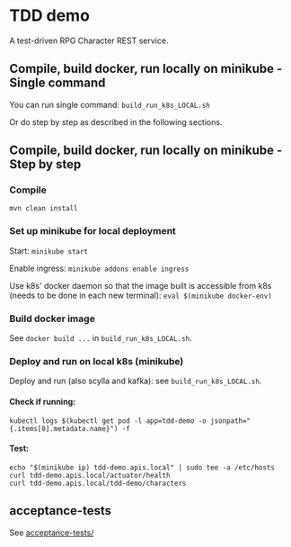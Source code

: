 # TDD demo

A test-driven RPG Character REST service.

## Compile, build docker, run locally on minikube - Single command

You can run single command: `build_run_k8s_LOCAL.sh`

Or do step by step as described in the following sections.

## Compile, build docker, run locally on minikube - Step by step

### Compile

`mvn clean install`

### Set up minikube for local deployment

Start:
`minikube start`

Enable ingress:
`minikube addons enable ingress`

Use k8s' docker daemon so that the image built is accessible from k8s (needs to be done in each new terminal):
`eval $(minikube docker-env)`

### Build docker image

See `docker build ...` in `build_run_k8s_LOCAL.sh`. 

### Deploy and run on local k8s (minikube)

Deploy and run (also scylla and kafka): see `build_run_k8s_LOCAL.sh`. 

#### Check if running:

```
kubectl logs $(kubectl get pod -l app=tdd-demo -o jsonpath="{.items[0].metadata.name}") -f
```

#### Test:

```
echo "$(minikube ip) tdd-demo.apis.local" | sudo tee -a /etc/hosts
curl tdd-demo.apis.local/actuator/health
curl tdd-demo.apis.local/tdd-demo/characters
```

## acceptance-tests

See [acceptance-tests/](acceptance-tests/README.md)